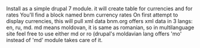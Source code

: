 Install as a simple drupal 7 module.
it will create table for currencies and for rates
You'll find a block named bnm currency rates
On first attempt to display currencies, this will pull xml data
bnm.org offers xml data in 3 langs: en, ru, md. md means moldovan,
it is same as romanian, so in multilanguage site feel free
to use either md or ro (drupal's moldavian lang offers 'mo' instead of 'md'
module takes care of it.

